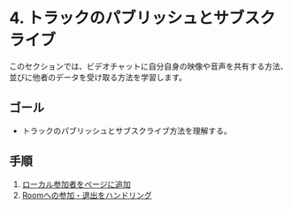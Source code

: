#  4. トラックのパブリッシュとサブスクライブ

このセクションでは、ビデオチャットに自分自身の映像や音声を共有する方法、並びに他者のデータを受け取る方法を学習します。

## ゴール
- トラックのパブリッシュとサブスクライブ方法を理解する。

## 手順
1. [ローカル参加者をページに追加](01-Add-Local-Participant.md)
2. [Roomへの参加・退出をハンドリング](02-Handle-Join-Leave-Participant.md)
